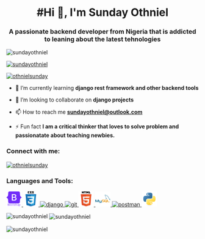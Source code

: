 
<h1 align="center">#Hi 👋, I'm Sunday Othniel</h1>
<h3 align="center">A passionate backend developer from Nigeria that is addicted to leaning about the latest tehnologies</h3>

<p align="left"> <img src="https://komarev.com/ghpvc/?username=sundayothniel&label=Profile%20views&color=0e75b6&style=flat" alt="sundayothniel" /> </p>

<p align="left"> <a href="https://github.com/ryo-ma/github-profile-trophy"><img src="https://github-profile-trophy.vercel.app/?username=sundayothniel" alt="sundayothniel" /></a> </p>

<p align="left"> <a href="https://twitter.com/othnielsunday" target="blank"><img src="https://img.shields.io/twitter/follow/othnielsunday?logo=twitter&style=for-the-badge" alt="othnielsunday" /></a> </p>

- 🌱 I’m currently learning **django rest framework and other backend tools**

- 👯 I’m looking to collaborate on **django projects**

- 📫 How to reach me **sundayothniel@outlook.com**

- ⚡ Fun fact **I am a critical thinker that loves to solve problem and passionatate about teaching newbies.**

<h3 align="left">Connect with me:</h3>
<p align="left">
<a href="https://twitter.com/othnielsunday" target="blank"><img align="center" src="https://raw.githubusercontent.com/rahuldkjain/github-profile-readme-generator/master/src/images/icons/Social/twitter.svg" alt="othnielsunday" height="30" width="40" /></a>
</p>

<h3 align="left">Languages and Tools:</h3>
<p align="left"> <a href="https://getbootstrap.com" target="_blank" rel="noreferrer"> <img src="https://raw.githubusercontent.com/devicons/devicon/master/icons/bootstrap/bootstrap-plain-wordmark.svg" alt="bootstrap" width="40" height="40"/> </a> <a href="https://www.w3schools.com/css/" target="_blank" rel="noreferrer"> <img src="https://raw.githubusercontent.com/devicons/devicon/master/icons/css3/css3-original-wordmark.svg" alt="css3" width="40" height="40"/> </a> <a href="https://www.djangoproject.com/" target="_blank" rel="noreferrer"> <img src="https://cdn.worldvectorlogo.com/logos/django.svg" alt="django" width="40" height="40"/> </a> <a href="https://git-scm.com/" target="_blank" rel="noreferrer"> <img src="https://www.vectorlogo.zone/logos/git-scm/git-scm-icon.svg" alt="git" width="40" height="40"/> </a> <a href="https://www.w3.org/html/" target="_blank" rel="noreferrer"> <img src="https://raw.githubusercontent.com/devicons/devicon/master/icons/html5/html5-original-wordmark.svg" alt="html5" width="40" height="40"/> </a> <a href="https://www.mysql.com/" target="_blank" rel="noreferrer"> <img src="https://raw.githubusercontent.com/devicons/devicon/master/icons/mysql/mysql-original-wordmark.svg" alt="mysql" width="40" height="40"/> </a> <a href="https://postman.com" target="_blank" rel="noreferrer"> <img src="https://www.vectorlogo.zone/logos/getpostman/getpostman-icon.svg" alt="postman" width="40" height="40"/> </a> <a href="https://www.python.org" target="_blank" rel="noreferrer"> <img src="https://raw.githubusercontent.com/devicons/devicon/master/icons/python/python-original.svg" alt="python" width="40" height="40"/> </a> </p>

<p><img align="left" src="https://github-readme-stats.vercel.app/api/top-langs?username=sundayothniel&show_icons=true&locale=en&layout=compact" alt="sundayothniel" /></p>

<p>&nbsp;<img align="center" src="https://github-readme-stats.vercel.app/api?username=sundayothniel&show_icons=true&locale=en" alt="sundayothniel" /></p>

<p><img align="center" src="https://github-readme-streak-stats.herokuapp.com/?user=sundayothniel&" alt="sundayothniel" /></p>
